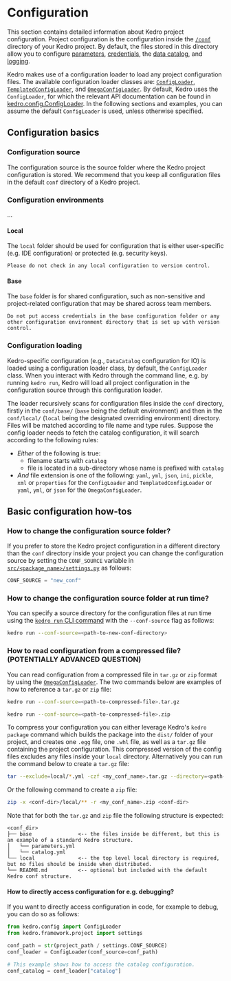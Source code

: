 # Configuration

This section contains detailed information about Kedro project configuration. Project configuration is the configuration inside the [`/conf`](../get_started/kedro_concepts.md#conf) directory of your Kedro project.
By default, the files stored in this directory allow you to configure [parameters](configuration.md#parameters), [credentials](configuration.md#credentials), the [data catalog](../data/data_catalog.md), and [logging](../logging/logging.md).

Kedro makes use of a configuration loader to load any project configuration files. The available configuration loader classes are: [`ConfigLoader`](/kedro.config.ConfigLoader), [`TemplatedConfigLoader`](/kedro.config.TemplatedConfigLoader), and [`OmegaConfigLoader`](/kedro.config.OmegaConfigLoader).
By default, Kedro uses the `ConfigLoader`, for which the relevant API documentation can be found in [kedro.config.ConfigLoader](/kedro.config.ConfigLoader). In the following sections and examples, you can assume the default `ConfigLoader` is used, unless otherwise specified.


## Configuration basics

### Configuration source
The configuration source is the source folder where the Kedro project configuration is stored. We recommend that you keep all configuration files in the default `conf` directory of a Kedro project. 

### Configuration environments
...

#### Local 
The `local` folder should be used for configuration that is either user-specific (e.g. IDE configuration) or protected (e.g. security keys).

```{note}
Please do not check in any local configuration to version control.
```

#### Base 
The `base` folder is for shared configuration, such as non-sensitive and project-related configuration that may be shared across team members.

```{warning}
Do not put access credentials in the base configuration folder or any other configuration environment directory that is set up with version control.
```

### Configuration loading
Kedro-specific configuration (e.g., `DataCatalog` configuration for IO) is loaded using a configuration loader class, by default, the `ConfigLoader` class.
When you interact with Kedro through the command line, e.g. by running `kedro run`, Kedro will load all project configuration in the configuration source through this configuration loader.

The loader recursively scans for configuration files inside the `conf` directory, firstly in the `conf/base/` (`base` being the default environment) and then in the `conf/local/` (`local` being the designated overriding environment) directory.
Files will be matched according to file name and type rules. Suppose the config loader needs to fetch the catalog configuration, it will search according to the following rules:

* *Either* of the following is true:
  * filename starts with `catalog`
  * file is located in a sub-directory whose name is prefixed with `catalog`
* *And* file extension is one of the following: `yaml`, `yml`, `json`, `ini`, `pickle`, `xml` or `properties` for the `ConfigLoader` and `TemplatedConfigLoader` or `yaml`, `yml`, or `json` for the `OmegaConfigLoader`.


## Basic configuration how-tos 

### How to change the configuration source folder?
If you prefer to store the Kedro project configuration in a different directory than the `conf` directory inside your project you can change the configuration source by setting the `CONF_SOURCE` variable in [`src/<package_name>/settings.py`](settings.md) as follows:

```python
CONF_SOURCE = "new_conf"
```

### How to change the configuration source folder at run time?
You can specify a source directory for the configuration files at run time using the [`kedro run` CLI command](../development/commands_reference.md#modifying-a-kedro-run) with the `--conf-source` flag as follows:

```bash
kedro run --conf-source=<path-to-new-conf-directory>
```

### How to read configuration from a compressed file? (POTENTIALLY ADVANCED QUESTION)
You can read configuration from a compressed file in `tar.gz` or `zip` format by using the [`OmegaConfigLoader`](/kedro.config.OmegaConfigLoader).
The two commands below are examples of how to reference a `tar.gz` or `zip` file:

 ```bash
kedro run --conf-source=<path-to-compressed-file>.tar.gz

kedro run --conf-source=<path-to-compressed-file>.zip
```

To compress your configuration you can either leverage Kedro's `kedro package` command which builds the package into the `dist/` folder of your project, and creates one `.egg` file, one `.whl` file, as well as a `tar.gz` file containing the project configuration. This compressed version of the config files excludes any files inside your `local` directory.
Alternatively you can run the command below to create a `tar.gz` file:

```bash
tar --exclude=local/*.yml -czf <my_conf_name>.tar.gz --directory=<path-to-conf-dir> <conf-dir>
```

Or the following command to create a `zip` file:

```bash
zip -x <conf-dir>/local/** -r <my_conf_name>.zip <conf-dir>
```

Note that for both the `tar.gz` and `zip` file the following structure is expected:

```text
<conf_dir>
├── base               <-- the files inside be different, but this is an example of a standard Kedro structure.
│   └── parameters.yml
│   └── catalog.yml
└── local              <-- the top level local directory is required, but no files should be inside when distributed.
└── README.md          <-- optional but included with the default Kedro conf structure.
```

#### How to directly access configuration for e.g. debugging?
If you want to directly access configuration in code, for example to debug, you can do so as follows:

```python
from kedro.config import ConfigLoader
from kedro.framework.project import settings

conf_path = str(project_path / settings.CONF_SOURCE)
conf_loader = ConfigLoader(conf_source=conf_path)

# This example shows how to access the catalog configuration.
conf_catalog = conf_loader["catalog"]
```
